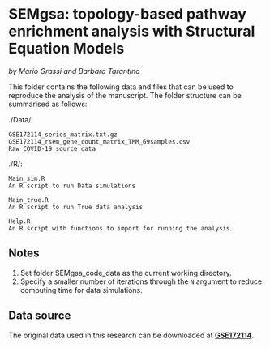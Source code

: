 # SEMgsa: topology-based pathway enrichment analysis with Structural Equation Models

*by Mario Grassi and Barbara Tarantino*

This folder contains the following data and files that can be used to
reproduce the analysis of the manuscript. The folder structure can be
summarised as follows:

./Data/:
    
    GSE172114_series_matrix.txt.gz
    GSE172114_rsem_gene_count_matrix_TMM_69samples.csv
    Raw COVID-19 source data

./R/:
    
    Main_sim.R
    An R script to run Data simulations
    
    Main_true.R
    An R script to run True data analysis

    Help.R
    An R script with functions to import for running the analysis

## Notes
1. Set folder SEMgsa_code_data as the current working directory.
2. Specify a smaller number of iterations through the `N` argument to reduce computing time for data simulations.

## Data source
The original data used in this research can be downloaded at [**GSE172114**](https://www.ncbi.nlm.nih.gov/geo/query/acc.cgi?acc=GSE172114).
